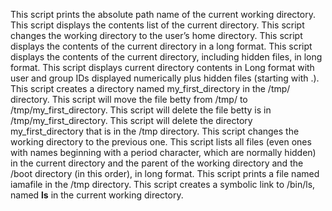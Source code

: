 This script prints the absolute path name of the current working directory.
This script displays the contents list of the current directory.
This script changes the working directory to the user’s home directory.
This script displays the contents of the current directory in a long format.
This script displays the contents of the current directory, including hidden files, in long format.
This script displays current directory contents in Long format with user and group IDs displayed numerically plus hidden files (starting with .).
This script creates a directory named my_first_directory in the /tmp/ directory.
This script will move the file betty from /tmp/ to /tmp/my_first_directory.
This script will delete the file betty is in /tmp/my_first_directory.
This script will delete the directory my_first_directory that is in the /tmp directory.
This script changes the working directory to the previous one.
This script lists all files (even ones with names beginning with a period character, which are normally hidden) in the current directory and the parent of the working directory and the /boot directory (in this order), in long format.
This script prints a file named iamafile in the /tmp directory.
This script creates a symbolic link to /bin/ls, named __ls__ in the current working directory.
 

